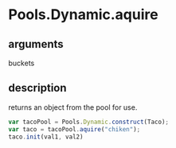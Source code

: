 # Pools.Dynamic.aquire

## arguments

buckets

## description

returns an object from the pool for use.


```javascript
var tacoPool = Pools.Dynamic.construct(Taco);
var taco = tacoPool.aquire("chiken");
taco.init(val1, val2)


```
